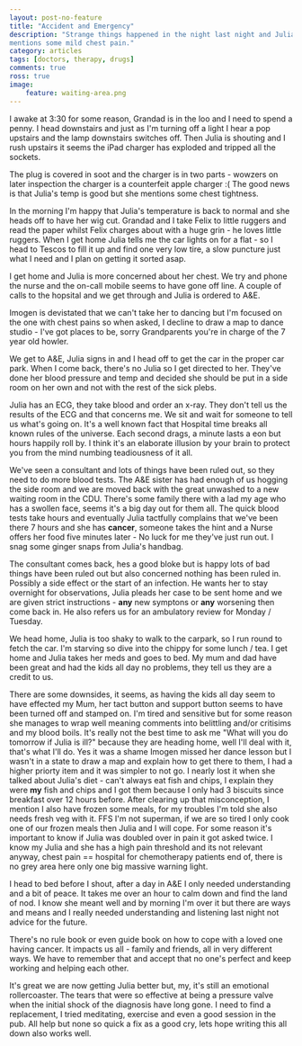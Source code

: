 ```yaml
---
layout: post-no-feature
title: "Accident and Emergency"
description: "Strange things happened in the night last night and Julia casually
mentions some mild chest pain."
category: articles
tags: [doctors, therapy, drugs]
comments: true
ross: true
image:
    feature: waiting-area.png
---
```


I awake at 3:30 for some reason, Grandad is in the loo and I need to spend
a penny.  I head downstairs and just as I'm turning off a light I hear a pop
upstairs and the lamp downstairs switches off.  Then Julia is shouting and I
rush upstairs it seems the iPad charger has exploded and tripped all the sockets.

The plug is covered in soot and the charger is in two parts - wowzers on later
inspection the charger is a counterfeit apple charger :( The good news is that Julia's temp is good
but she mentions some chest tightness.

In the morning I'm happy that Julia's temperature is back to normal and she heads
off to have her wig cut. Grandad and I take Felix to little ruggers and read the
paper whilst Felix charges about with a huge grin - he loves little ruggers.
When I get home Julia tells me the car lights on for a flat - so I head to Tescos
to fill it up and find one very low tire, a slow puncture just what I need and I
plan on getting it sorted asap.

I get home and Julia is more concerned about her chest. We try and phone the
nurse and the on-call mobile seems to have gone off line.  A couple of calls to
the hopsital and we get through and Julia is ordered to A&E.

Imogen is devistated that we can't take her to dancing but I'm focused on the one
with chest pains so when asked, I decline to draw a map to dance studio - I've got
places to be, sorry Grandparents you're in charge of the 7 year old howler.

We get to A&E, Julia signs in and I head off to get the car in the proper car
park. When I come back, there's no Julia so I get directed to her.  They've done her
blood pressure and temp and decided she should be put in a side room on her own and not
with the rest of the sick plebs.

Julia has an ECG, they take blood and order an x-ray.  They don't tell us the
results of the ECG and that concerns me.  We sit and wait for someone to tell
us what's going on.  It's a well known fact that Hospital time breaks all known
rules of the universe. Each second drags, a minute lasts a eon but hours happily
roll by. I think it's an elaborate illusion by your brain to protect you from the mind
numbing teadiousness of it all.

We've seen a consultant and lots of things have been ruled out, so they need to do
more blood tests.  The A&E sister has had enough of us hogging the side room
and we are moved back with the great unwashed to a new waiting room in the CDU.  There's
some family there with a lad my age who has a swollen face, seems it's a big day
out for them all.  The quick blood tests take hours and eventually Julia tactfully complains
that we've been there 7 hours and she has **cancer**, someone takes the hint
and a Nurse offers her food five minutes later - No luck for me they've just
run out.  I snag some ginger snaps from Julia's handbag.

The consultant comes back, hes a good bloke but is happy lots of bad things have
been ruled out but also concerned nothing has been ruled in.  Possibly a side
effect or the start of an infection. He wants her to stay overnight for
observations, Julia pleads her case to be sent home and we are given strict
instructions - **any** new symptons or **any** worsening then come back in.  He
also refers us for an ambulatory review for Monday / Tuesday.

We head home, Julia is too shaky to walk to the carpark, so I run round to fetch
the car.  I'm starving so dive into the chippy for some lunch / tea.  I get home
and Julia takes her meds and goes to bed. My mum and dad have been great and had
the kids all day no problems, they tell us they are a credit to us.

There are some downsides, it seems, as having the kids all day seem to have
effected my Mum, her tact button and support button seems to have been turned
off and stamped on. I'm tired and sensitive but for some reason she manages to
wrap well meaning comments into belittling and/or critisims and my blood boils.
It's really not the best time to ask me "What will you do tomorrow if Julia is ill?"
because they are heading home, well I'll deal with it, that's what I'll do.
Yes it was a shame Imogen missed her dance lesson but I wasn't in a state to
draw a map and explain how to get there to them, I had a higher priorty item
and it was simpler to not go.  I nearly lost it when she talked about Julia's
diet - can't always eat fish and chips, I explain they were **my** fish and
chips and I got them because I only had 3 biscuits since breakfast over 12 hours
before.  After clearing up that misconception, I mention I also have
frozen some meals, for my troubles I'm told she also needs fresh veg with it.
FFS I'm not superman, if we are so tired I only cook one of our frozen meals
then Julia and I will cope. For some reason it's important to know if Julia was
doubled over in pain it got asked twice. I know my Julia and she has a high pain
threshold and its not relevant anyway, chest pain == hospital for chemotherapy
patients end of, there is no grey area here only one big massive warning light.

I head to bed before I shout, after a day in A&E I only needed understanding and
a bit of peace. It takes me over an hour to calm down and find the land of nod.
I know she meant well and by morning I'm over it but there are ways and means and
I really needed understanding and listening last night not advice for the future.

There's no rule book or even guide book on how to cope with a loved one having
cancer. It impacts us all - family and friends, all in very different ways. We
have to remember that and accept that no one's perfect and keep working and helping
each other.

It's great we are now getting Julia better but, my, it's still an emotional
rollercoaster. The tears that were so effective at being a pressure valve when
the initial shock of the diagnosis have long gone. I need to find a replacement,
I tried meditating, exercise and even a good session in the pub. All help but none
so quick a fix as a good cry, lets hope writing this all down also works well.

